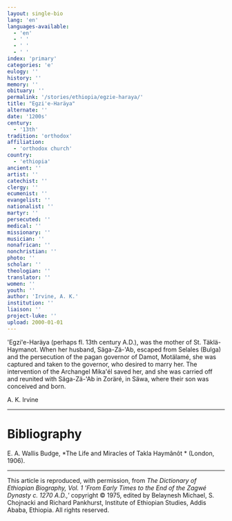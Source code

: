 ```yaml
---
layout: single-bio
lang: 'en'
languages-available:
  - 'en'
  - ' '
  - ' '
  - ' '
index: 'primary'
categories: 'e'
eulogy: ''
history: ''
memory: ''
obituary: ''
permalink: '/stories/ethiopia/egzie-haraya/'
title: "Egzi'e-Haräya"
alternate: ''
date: '1200s'
century:
  - '13th'
tradition: 'orthodox'
affiliation:
  - 'orthodox church'
country:
  - 'ethiopia'
ancient: ''
artist: ''
catechist: ''
clergy: ''
ecumenist: ''
evangelist: ''
nationalist: ''
martyr: ''
persecuted: ''
medical: ''
missionary: ''
musician: ''
nonafrican: ''
nonchristian: ''
photo: ''
scholar: ''
theologian: ''
translator: ''
women: ''
youth: ''
author: 'Irvine, A. K.'
institution: ''
liaison: ''
project-luke: ''
upload: 2000-01-01
---
```



'Egzi'e-Har&auml;ya (perhaps fl. 13th century A.D.), was the mother of St. Täklä-Haymanot. When her husband, Säga-Zä-'Ab, escaped from Selales (Bulga) and the persecution of the pagan governor of Damot, Motälamé, she was captured and taken to the governor, who desired to marry her. The intervention of the Archangel Mika'él saved her, and she was carried off and reunited with Säga-Zä-'Ab in Zoräré, in Säwa, where their son was conceived and born.

A. K. Irvine

---

# Bibliography

E. A. Wallis Budge, *The Life and Miracles of Takla Haymânôt * (London, 1906).

---

This article is reproduced, with permission, from *The Dictionary of Ethiopian Biography, Vol. 1 'From Early Times to the End of the Zagwé Dynasty c. 1270 A.D.,'* copyright &copy; 1975, edited by Belaynesh Michael, S. Chojnacki and Richard Pankhurst, Institute of Ethiopian Studies, Addis Ababa, Ethiopia.  All rights reserved.
